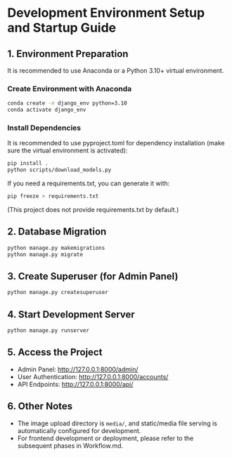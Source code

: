 # Development Environment Setup and Startup Guide

## 1. Environment Preparation

It is recommended to use Anaconda or a Python 3.10+ virtual environment.

### Create Environment with Anaconda
```bash
conda create -n django_env python=3.10
conda activate django_env
```

### Install Dependencies
It is recommended to use pyproject.toml for dependency installation (make sure the virtual environment is activated):
```bash
pip install .  
python scripts/download_models.py
```
If you need a requirements.txt, you can generate it with:
```bash
pip freeze > requirements.txt
```
(This project does not provide requirements.txt by default.)

## 2. Database Migration
```bash
python manage.py makemigrations
python manage.py migrate
```

## 3. Create Superuser (for Admin Panel)
```bash
python manage.py createsuperuser
```

## 4. Start Development Server
```bash
python manage.py runserver
```

## 5. Access the Project
- Admin Panel: http://127.0.0.1:8000/admin/
- User Authentication: http://127.0.0.1:8000/accounts/
- API Endpoints: http://127.0.0.1:8000/api/

## 6. Other Notes
- The image upload directory is `media/`, and static/media file serving is automatically configured for development.
- For frontend development or deployment, please refer to the subsequent phases in Workflow.md.
